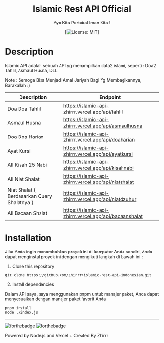 <div align="center">
<h1>Islamic Rest API Official</h1>

<p>Ayo Kita Pertebal Iman Kita !</p>

[![License: MIT](https://img.shields.io/badge/License-MIT-yellow.svg)]
</div>

# Description
Islamic API adalah sebuah API yg menampilkan data2 islami, seperti : Doa2 Tahlil, Asmaul Husna, DLL

Note : Semoga Bisa Menjadi Amal Jariyah Bagi Yg Membagikannya, Barakallah :)


| Description | Endpoint | 
|------------ | ---------|
| Doa Doa Tahlil | https://islamic-api-zhirrr.vercel.app/api/tahlil | 
| Asmaul Husna | https://islamic-api-zhirrr.vercel.app/api/asmaulhusna | 
| Doa Doa Harian | https://islamic-api-zhirrr.vercel.app/api/doaharian | 
| Ayat Kursi | https://islamic-api-zhirrr.vercel.app/api/ayatkursi | 
| All Kisah 25 Nabi | https://islamic-api-zhirrr.vercel.app/api/kisahnabi | 
| All Niat Shalat | https://islamic-api-zhirrr.vercel.app/api/niatshalat | 
| Niat Shalat { Berdasarkan Query Shalatnya } | https://islamic-api-zhirrr.vercel.app/api/niatdzuhur | 
| All Bacaan Shalat | https://islamic-api-zhirrr.vercel.app/api/bacaanshalat | 



# Installation
Jika Anda ingin menambahkan proyek ini di komputer Anda sendiri, Anda dapat menginstal proyek ini dengan mengikuti langkah di bawah ini :

1. Clone this repository
```
git clone https://github.com/Zhirrr/islamic-rest-api-indonesian.git
```
2. Install dependencies

Dalam API saya, saya menggunakan pnpm untuk manajer paket, Anda dapat menyesuaikan dengan manajer paket favorit Anda
```
pnpm install
node ./index.js
```

---
![forthebadge](https://forthebadge.com/images/badges/built-with-love.svg)
![forthebadge](https://forthebadge.com/images/badges/made-with-javascript.svg)

Powered by Node.js and Vercel + Created By Zhirrr
